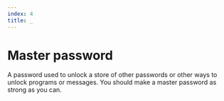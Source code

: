 ```yaml
---
index: 4
title: _
---
```

# Master password

A password used to unlock a store of other passwords or other ways to unlock programs or messages. You should make a master password as strong as you can.